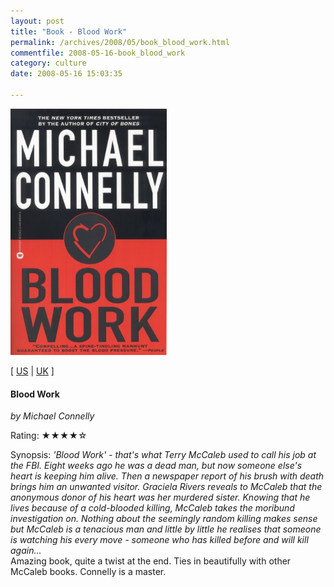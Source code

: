 ```yaml
---
layout: post
title: "Book - Blood Work"
permalink: /archives/2008/05/book_blood_work.html
commentfile: 2008-05-16-book_blood_work
category: culture
date: 2008-05-16 15:03:35

---
```


<img class="photo right" src="/assets/images/0446690449.jpg" width="250" alt="Blood Work cover" />

\[ [US](http://www.amazon.com/o/asin/0446690449) | [UK](http://www.amazon.co.uk/o/asin/0446690449) \]

#### Blood Work

<em>by Michael Connelly</em>

Rating: ★★★★☆

<div id="book_synopsis">
Synopsis: <em>'Blood Work' - that's what Terry McCaleb used to call his job at the FBI. Eight weeks ago he was a dead man, but now someone else's heart is keeping him alive. Then a newspaper report of his brush with death brings him an unwanted visitor. Graciela Rivers reveals to McCaleb that the anonymous donor of his heart was her murdered sister. Knowing that he lives because of a cold-blooded killing, McCaleb takes the moribund investigation on. Nothing about the seemingly random killing makes sense but McCaleb is a tenacious man and little by little he realises that someone is watching his every move - someone who has killed before and will kill again...</em>

</div>
Amazing book, quite a twist at the end. Ties in beautifully with other McCaleb books. Connelly is a master.
